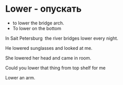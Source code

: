 # Lower - опускать

- to lower the bridge arch.
- To lower on the bottom

In Sait Petersburg  the river bridges lower every night.

He lowered sunglasses and looked at me.

She lowered her head and came in room.

Could you lower that thing from top shelf for me

Lower an arm.
